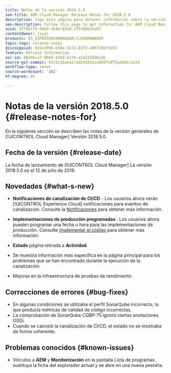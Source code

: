 ```yaml
---
title: Notas de la versión 2018.5.0
seo-title: AEM Cloud Manager Release Notes for 2018.5.0
description: Siga esta página para obtener información sobre la versión 2018.5.0 de Cloud Manager.
seo-description: Follow this page to get information for AEM Cloud Manager Release 2018.5.0.
uuid: 37f8b155-6984-454d-83a8-3f5fb081be97
contentOwner: jsyal
products: SG_EXPERIENCEMANAGER/CLOUDMANAGER
topic-tags: release-notes
discoiquuid: 6d1e7098-b56e-4172-8373-486f186f3d53
feature: Release Information
exl-id: 0034bcaf-00d3-410d-b2f6-a2a232888a2b
source-git-commit: 6572c16aea2c5d2d1032ca5b0f5d75ade65c3a19
workflow-type: tm+mt
source-wordcount: '162'
ht-degree: 8%

---
```


# Notas de la versión 2018.5.0 {#release-notes-for}

En la siguiente sección se describen las notas de la versión generales de [!UICONTROL Cloud Manager] Versión 2018.5.0.

## Fecha de la versión {#release-date}

La fecha de lanzamiento de [!UICONTROL Cloud Manager] La versión 2018.5.0 es el 12 de julio de 2018.

## Novedades {#what-s-new}

* **Notificaciones de canalización de CI/CD** - Los usuarios ahora verán [!UICONTROL Experience Cloud] notificaciones para eventos de canalización. Consulte la [Notificaciones](/help/using/notifications.md) para obtener más información.

* **Implementaciones de producción programadas** : Los usuarios ahora pueden programar una fecha u hora para las implementaciones de producción. Consulte [Implementar el código](/help/using/code-deployment.md) para obtener más información.

* **Estado** página retirada a **Actividad**.

* Se muestra información más específica en la página principal para los problemas que se han encontrado durante la ejecución de la canalización.
* Mejoras en la infraestructura de pruebas de rendimiento.

## Correcciones de errores {#bug-fixes}

* En algunas condiciones se utilizaba el perfil SonarQube incorrecto, lo que producía métricas de calidad de código incorrectas.
* La comprobación de SonarQube CQBP-75 ignoró ciertas anotaciones OSGi.
* Cuando se canceló la canalización de CI/CD, el estado no se mostraba de forma coherente.

## Problemas conocidos {#known-issues}

* Vínculos a **AEM** y **Monitorización** en la pantalla Lista de programas , sustituya la ficha del explorador actual y se abre en una nueva pestaña.

